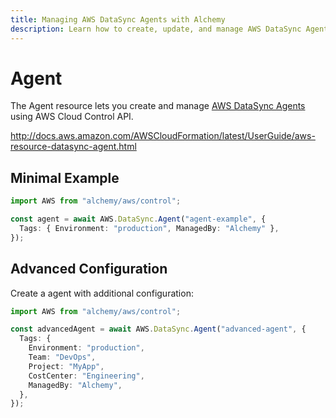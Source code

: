 ```yaml
---
title: Managing AWS DataSync Agents with Alchemy
description: Learn how to create, update, and manage AWS DataSync Agents using Alchemy Cloud Control.
---
```


# Agent

The Agent resource lets you create and manage [AWS DataSync Agents](https://docs.aws.amazon.com/datasync/latest/userguide/) using AWS Cloud Control API.

http://docs.aws.amazon.com/AWSCloudFormation/latest/UserGuide/aws-resource-datasync-agent.html

## Minimal Example

```ts
import AWS from "alchemy/aws/control";

const agent = await AWS.DataSync.Agent("agent-example", {
  Tags: { Environment: "production", ManagedBy: "Alchemy" },
});
```

## Advanced Configuration

Create a agent with additional configuration:

```ts
import AWS from "alchemy/aws/control";

const advancedAgent = await AWS.DataSync.Agent("advanced-agent", {
  Tags: {
    Environment: "production",
    Team: "DevOps",
    Project: "MyApp",
    CostCenter: "Engineering",
    ManagedBy: "Alchemy",
  },
});
```

